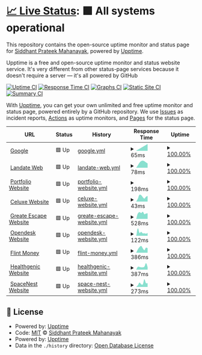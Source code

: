 # [📈 Live Status](https://siddhantprateek.tech): <!--live status--> **🟩 All systems operational**

This repository contains the open-source uptime monitor and status page for [Siddhant Prateek Mahanayak](siddhantprateek.tech), powered by [Upptime](https://github.com/upptime/upptime).

Upptime is a free and open-source uptime monitor and status website service. It's very different from other status-page services because it doesn't require a server — it's all powered by GitHub

[![Uptime CI](https://github.com/siddhantprateek/upptime-monitor/workflows/Uptime%20CI/badge.svg)](https://github.com/siddhantprateek/upptime-monitor/actions?query=workflow%3A%22Uptime+CI%22)
[![Response Time CI](https://github.com/siddhantprateek/upptime-monitor/workflows/Response%20Time%20CI/badge.svg)](https://github.com/siddhantprateek/upptime-monitor/actions?query=workflow%3A%22Response+Time+CI%22)
[![Graphs CI](https://github.com/siddhantprateek/upptime-monitor/workflows/Graphs%20CI/badge.svg)](https://github.com/siddhantprateek/upptime-monitor/actions?query=workflow%3A%22Graphs+CI%22)
[![Static Site CI](https://github.com/siddhantprateek/upptime-monitor/workflows/Static%20Site%20CI/badge.svg)](https://github.com/siddhantprateek/upptime-monitor/actions?query=workflow%3A%22Static+Site+CI%22)
[![Summary CI](https://github.com/siddhantprateek/upptime-monitor/workflows/Summary%20CI/badge.svg)](https://github.com/siddhantprateek/upptime-monitor/actions?query=workflow%3A%22Summary+CI%22)

With [Upptime](https://upptime.js.org), you can get your own unlimited and free uptime monitor and status page, powered entirely by a GitHub repository. We use [Issues](https://github.com/siddhantprateek/upptime-monitor/issues) as incident reports, [Actions](https://github.com/siddhantprateek/upptime-monitor/actions) as uptime monitors, and [Pages](https://siddhantprateek.tech) for the status page.

<!--start: status pages-->
<!-- This summary is generated by Upptime (https://github.com/upptime/upptime) -->
<!-- Do not edit this manually, your changes will be overwritten -->
<!-- prettier-ignore -->
| URL | Status | History | Response Time | Uptime |
| --- | ------ | ------- | ------------- | ------ |
| <img alt="" src="https://icons.duckduckgo.com/ip3/www.google.com.ico" height="13"> [Google](https://www.google.com) | 🟩 Up | [google.yml](https://github.com/siddhantprateek/upptime-monitor/commits/HEAD/history/google.yml) | <details><summary><img alt="Response time graph" src="./graphs/google/response-time-week.png" height="20"> 65ms</summary><br><a href="https://siddhantprateek.tech/history/google"><img alt="Response time 65" src="https://img.shields.io/endpoint?url=https%3A%2F%2Fraw.githubusercontent.com%2Fsiddhantprateek%2Fupptime-monitor%2FHEAD%2Fapi%2Fgoogle%2Fresponse-time.json"></a><br><a href="https://siddhantprateek.tech/history/google"><img alt="24-hour response time 65" src="https://img.shields.io/endpoint?url=https%3A%2F%2Fraw.githubusercontent.com%2Fsiddhantprateek%2Fupptime-monitor%2FHEAD%2Fapi%2Fgoogle%2Fresponse-time-day.json"></a><br><a href="https://siddhantprateek.tech/history/google"><img alt="7-day response time 65" src="https://img.shields.io/endpoint?url=https%3A%2F%2Fraw.githubusercontent.com%2Fsiddhantprateek%2Fupptime-monitor%2FHEAD%2Fapi%2Fgoogle%2Fresponse-time-week.json"></a><br><a href="https://siddhantprateek.tech/history/google"><img alt="30-day response time 65" src="https://img.shields.io/endpoint?url=https%3A%2F%2Fraw.githubusercontent.com%2Fsiddhantprateek%2Fupptime-monitor%2FHEAD%2Fapi%2Fgoogle%2Fresponse-time-month.json"></a><br><a href="https://siddhantprateek.tech/history/google"><img alt="1-year response time 65" src="https://img.shields.io/endpoint?url=https%3A%2F%2Fraw.githubusercontent.com%2Fsiddhantprateek%2Fupptime-monitor%2FHEAD%2Fapi%2Fgoogle%2Fresponse-time-year.json"></a></details> | <details><summary><a href="https://siddhantprateek.tech/history/google">100.00%</a></summary><a href="https://siddhantprateek.tech/history/google"><img alt="All-time uptime 100.00%" src="https://img.shields.io/endpoint?url=https%3A%2F%2Fraw.githubusercontent.com%2Fsiddhantprateek%2Fupptime-monitor%2FHEAD%2Fapi%2Fgoogle%2Fuptime.json"></a><br><a href="https://siddhantprateek.tech/history/google"><img alt="24-hour uptime 100.00%" src="https://img.shields.io/endpoint?url=https%3A%2F%2Fraw.githubusercontent.com%2Fsiddhantprateek%2Fupptime-monitor%2FHEAD%2Fapi%2Fgoogle%2Fuptime-day.json"></a><br><a href="https://siddhantprateek.tech/history/google"><img alt="7-day uptime 100.00%" src="https://img.shields.io/endpoint?url=https%3A%2F%2Fraw.githubusercontent.com%2Fsiddhantprateek%2Fupptime-monitor%2FHEAD%2Fapi%2Fgoogle%2Fuptime-week.json"></a><br><a href="https://siddhantprateek.tech/history/google"><img alt="30-day uptime 100.00%" src="https://img.shields.io/endpoint?url=https%3A%2F%2Fraw.githubusercontent.com%2Fsiddhantprateek%2Fupptime-monitor%2FHEAD%2Fapi%2Fgoogle%2Fuptime-month.json"></a><br><a href="https://siddhantprateek.tech/history/google"><img alt="1-year uptime 100.00%" src="https://img.shields.io/endpoint?url=https%3A%2F%2Fraw.githubusercontent.com%2Fsiddhantprateek%2Fupptime-monitor%2FHEAD%2Fapi%2Fgoogle%2Fuptime-year.json"></a></details>
| <img alt="" src="https://icons.duckduckgo.com/ip3/landate.siddhantprateek.tech.ico" height="13"> [Landate Web](https://landate.siddhantprateek.tech) | 🟩 Up | [landate-web.yml](https://github.com/siddhantprateek/upptime-monitor/commits/HEAD/history/landate-web.yml) | <details><summary><img alt="Response time graph" src="./graphs/landate-web/response-time-week.png" height="20"> 78ms</summary><br><a href="https://siddhantprateek.tech/history/landate-web"><img alt="Response time 78" src="https://img.shields.io/endpoint?url=https%3A%2F%2Fraw.githubusercontent.com%2Fsiddhantprateek%2Fupptime-monitor%2FHEAD%2Fapi%2Flandate-web%2Fresponse-time.json"></a><br><a href="https://siddhantprateek.tech/history/landate-web"><img alt="24-hour response time 89" src="https://img.shields.io/endpoint?url=https%3A%2F%2Fraw.githubusercontent.com%2Fsiddhantprateek%2Fupptime-monitor%2FHEAD%2Fapi%2Flandate-web%2Fresponse-time-day.json"></a><br><a href="https://siddhantprateek.tech/history/landate-web"><img alt="7-day response time 78" src="https://img.shields.io/endpoint?url=https%3A%2F%2Fraw.githubusercontent.com%2Fsiddhantprateek%2Fupptime-monitor%2FHEAD%2Fapi%2Flandate-web%2Fresponse-time-week.json"></a><br><a href="https://siddhantprateek.tech/history/landate-web"><img alt="30-day response time 78" src="https://img.shields.io/endpoint?url=https%3A%2F%2Fraw.githubusercontent.com%2Fsiddhantprateek%2Fupptime-monitor%2FHEAD%2Fapi%2Flandate-web%2Fresponse-time-month.json"></a><br><a href="https://siddhantprateek.tech/history/landate-web"><img alt="1-year response time 78" src="https://img.shields.io/endpoint?url=https%3A%2F%2Fraw.githubusercontent.com%2Fsiddhantprateek%2Fupptime-monitor%2FHEAD%2Fapi%2Flandate-web%2Fresponse-time-year.json"></a></details> | <details><summary><a href="https://siddhantprateek.tech/history/landate-web">100.00%</a></summary><a href="https://siddhantprateek.tech/history/landate-web"><img alt="All-time uptime 100.00%" src="https://img.shields.io/endpoint?url=https%3A%2F%2Fraw.githubusercontent.com%2Fsiddhantprateek%2Fupptime-monitor%2FHEAD%2Fapi%2Flandate-web%2Fuptime.json"></a><br><a href="https://siddhantprateek.tech/history/landate-web"><img alt="24-hour uptime 100.00%" src="https://img.shields.io/endpoint?url=https%3A%2F%2Fraw.githubusercontent.com%2Fsiddhantprateek%2Fupptime-monitor%2FHEAD%2Fapi%2Flandate-web%2Fuptime-day.json"></a><br><a href="https://siddhantprateek.tech/history/landate-web"><img alt="7-day uptime 100.00%" src="https://img.shields.io/endpoint?url=https%3A%2F%2Fraw.githubusercontent.com%2Fsiddhantprateek%2Fupptime-monitor%2FHEAD%2Fapi%2Flandate-web%2Fuptime-week.json"></a><br><a href="https://siddhantprateek.tech/history/landate-web"><img alt="30-day uptime 100.00%" src="https://img.shields.io/endpoint?url=https%3A%2F%2Fraw.githubusercontent.com%2Fsiddhantprateek%2Fupptime-monitor%2FHEAD%2Fapi%2Flandate-web%2Fuptime-month.json"></a><br><a href="https://siddhantprateek.tech/history/landate-web"><img alt="1-year uptime 100.00%" src="https://img.shields.io/endpoint?url=https%3A%2F%2Fraw.githubusercontent.com%2Fsiddhantprateek%2Fupptime-monitor%2FHEAD%2Fapi%2Flandate-web%2Fuptime-year.json"></a></details>
| <img alt="" src="https://icons.duckduckgo.com/ip3/siddhantprateek.tech.ico" height="13"> [Portfolio Website](https://siddhantprateek.tech) | 🟩 Up | [portfolio-website.yml](https://github.com/siddhantprateek/upptime-monitor/commits/HEAD/history/portfolio-website.yml) | <details><summary><img alt="Response time graph" src="./graphs/portfolio-website/response-time-week.png" height="20"> 198ms</summary><br><a href="https://siddhantprateek.tech/history/portfolio-website"><img alt="Response time 198" src="https://img.shields.io/endpoint?url=https%3A%2F%2Fraw.githubusercontent.com%2Fsiddhantprateek%2Fupptime-monitor%2FHEAD%2Fapi%2Fportfolio-website%2Fresponse-time.json"></a><br><a href="https://siddhantprateek.tech/history/portfolio-website"><img alt="24-hour response time 198" src="https://img.shields.io/endpoint?url=https%3A%2F%2Fraw.githubusercontent.com%2Fsiddhantprateek%2Fupptime-monitor%2FHEAD%2Fapi%2Fportfolio-website%2Fresponse-time-day.json"></a><br><a href="https://siddhantprateek.tech/history/portfolio-website"><img alt="7-day response time 198" src="https://img.shields.io/endpoint?url=https%3A%2F%2Fraw.githubusercontent.com%2Fsiddhantprateek%2Fupptime-monitor%2FHEAD%2Fapi%2Fportfolio-website%2Fresponse-time-week.json"></a><br><a href="https://siddhantprateek.tech/history/portfolio-website"><img alt="30-day response time 198" src="https://img.shields.io/endpoint?url=https%3A%2F%2Fraw.githubusercontent.com%2Fsiddhantprateek%2Fupptime-monitor%2FHEAD%2Fapi%2Fportfolio-website%2Fresponse-time-month.json"></a><br><a href="https://siddhantprateek.tech/history/portfolio-website"><img alt="1-year response time 198" src="https://img.shields.io/endpoint?url=https%3A%2F%2Fraw.githubusercontent.com%2Fsiddhantprateek%2Fupptime-monitor%2FHEAD%2Fapi%2Fportfolio-website%2Fresponse-time-year.json"></a></details> | <details><summary><a href="https://siddhantprateek.tech/history/portfolio-website">100.00%</a></summary><a href="https://siddhantprateek.tech/history/portfolio-website"><img alt="All-time uptime 100.00%" src="https://img.shields.io/endpoint?url=https%3A%2F%2Fraw.githubusercontent.com%2Fsiddhantprateek%2Fupptime-monitor%2FHEAD%2Fapi%2Fportfolio-website%2Fuptime.json"></a><br><a href="https://siddhantprateek.tech/history/portfolio-website"><img alt="24-hour uptime 100.00%" src="https://img.shields.io/endpoint?url=https%3A%2F%2Fraw.githubusercontent.com%2Fsiddhantprateek%2Fupptime-monitor%2FHEAD%2Fapi%2Fportfolio-website%2Fuptime-day.json"></a><br><a href="https://siddhantprateek.tech/history/portfolio-website"><img alt="7-day uptime 100.00%" src="https://img.shields.io/endpoint?url=https%3A%2F%2Fraw.githubusercontent.com%2Fsiddhantprateek%2Fupptime-monitor%2FHEAD%2Fapi%2Fportfolio-website%2Fuptime-week.json"></a><br><a href="https://siddhantprateek.tech/history/portfolio-website"><img alt="30-day uptime 100.00%" src="https://img.shields.io/endpoint?url=https%3A%2F%2Fraw.githubusercontent.com%2Fsiddhantprateek%2Fupptime-monitor%2FHEAD%2Fapi%2Fportfolio-website%2Fuptime-month.json"></a><br><a href="https://siddhantprateek.tech/history/portfolio-website"><img alt="1-year uptime 100.00%" src="https://img.shields.io/endpoint?url=https%3A%2F%2Fraw.githubusercontent.com%2Fsiddhantprateek%2Fupptime-monitor%2FHEAD%2Fapi%2Fportfolio-website%2Fuptime-year.json"></a></details>
| <img alt="" src="https://icons.duckduckgo.com/ip3/celuxe.vercel.app.ico" height="13"> [Celuxe Website](https://celuxe.vercel.app) | 🟩 Up | [celuxe-website.yml](https://github.com/siddhantprateek/upptime-monitor/commits/HEAD/history/celuxe-website.yml) | <details><summary><img alt="Response time graph" src="./graphs/celuxe-website/response-time-week.png" height="20"> 43ms</summary><br><a href="https://siddhantprateek.tech/history/celuxe-website"><img alt="Response time 43" src="https://img.shields.io/endpoint?url=https%3A%2F%2Fraw.githubusercontent.com%2Fsiddhantprateek%2Fupptime-monitor%2FHEAD%2Fapi%2Fceluxe-website%2Fresponse-time.json"></a><br><a href="https://siddhantprateek.tech/history/celuxe-website"><img alt="24-hour response time 43" src="https://img.shields.io/endpoint?url=https%3A%2F%2Fraw.githubusercontent.com%2Fsiddhantprateek%2Fupptime-monitor%2FHEAD%2Fapi%2Fceluxe-website%2Fresponse-time-day.json"></a><br><a href="https://siddhantprateek.tech/history/celuxe-website"><img alt="7-day response time 43" src="https://img.shields.io/endpoint?url=https%3A%2F%2Fraw.githubusercontent.com%2Fsiddhantprateek%2Fupptime-monitor%2FHEAD%2Fapi%2Fceluxe-website%2Fresponse-time-week.json"></a><br><a href="https://siddhantprateek.tech/history/celuxe-website"><img alt="30-day response time 43" src="https://img.shields.io/endpoint?url=https%3A%2F%2Fraw.githubusercontent.com%2Fsiddhantprateek%2Fupptime-monitor%2FHEAD%2Fapi%2Fceluxe-website%2Fresponse-time-month.json"></a><br><a href="https://siddhantprateek.tech/history/celuxe-website"><img alt="1-year response time 43" src="https://img.shields.io/endpoint?url=https%3A%2F%2Fraw.githubusercontent.com%2Fsiddhantprateek%2Fupptime-monitor%2FHEAD%2Fapi%2Fceluxe-website%2Fresponse-time-year.json"></a></details> | <details><summary><a href="https://siddhantprateek.tech/history/celuxe-website">100.00%</a></summary><a href="https://siddhantprateek.tech/history/celuxe-website"><img alt="All-time uptime 100.00%" src="https://img.shields.io/endpoint?url=https%3A%2F%2Fraw.githubusercontent.com%2Fsiddhantprateek%2Fupptime-monitor%2FHEAD%2Fapi%2Fceluxe-website%2Fuptime.json"></a><br><a href="https://siddhantprateek.tech/history/celuxe-website"><img alt="24-hour uptime 100.00%" src="https://img.shields.io/endpoint?url=https%3A%2F%2Fraw.githubusercontent.com%2Fsiddhantprateek%2Fupptime-monitor%2FHEAD%2Fapi%2Fceluxe-website%2Fuptime-day.json"></a><br><a href="https://siddhantprateek.tech/history/celuxe-website"><img alt="7-day uptime 100.00%" src="https://img.shields.io/endpoint?url=https%3A%2F%2Fraw.githubusercontent.com%2Fsiddhantprateek%2Fupptime-monitor%2FHEAD%2Fapi%2Fceluxe-website%2Fuptime-week.json"></a><br><a href="https://siddhantprateek.tech/history/celuxe-website"><img alt="30-day uptime 100.00%" src="https://img.shields.io/endpoint?url=https%3A%2F%2Fraw.githubusercontent.com%2Fsiddhantprateek%2Fupptime-monitor%2FHEAD%2Fapi%2Fceluxe-website%2Fuptime-month.json"></a><br><a href="https://siddhantprateek.tech/history/celuxe-website"><img alt="1-year uptime 100.00%" src="https://img.shields.io/endpoint?url=https%3A%2F%2Fraw.githubusercontent.com%2Fsiddhantprateek%2Fupptime-monitor%2FHEAD%2Fapi%2Fceluxe-website%2Fuptime-year.json"></a></details>
| <img alt="" src="https://icons.duckduckgo.com/ip3/greate-escape.fly.dev.ico" height="13"> [Greate Escape Website](https://greate-escape.fly.dev) | 🟩 Up | [greate-escape-website.yml](https://github.com/siddhantprateek/upptime-monitor/commits/HEAD/history/greate-escape-website.yml) | <details><summary><img alt="Response time graph" src="./graphs/greate-escape-website/response-time-week.png" height="20"> 528ms</summary><br><a href="https://siddhantprateek.tech/history/greate-escape-website"><img alt="Response time 528" src="https://img.shields.io/endpoint?url=https%3A%2F%2Fraw.githubusercontent.com%2Fsiddhantprateek%2Fupptime-monitor%2FHEAD%2Fapi%2Fgreate-escape-website%2Fresponse-time.json"></a><br><a href="https://siddhantprateek.tech/history/greate-escape-website"><img alt="24-hour response time 528" src="https://img.shields.io/endpoint?url=https%3A%2F%2Fraw.githubusercontent.com%2Fsiddhantprateek%2Fupptime-monitor%2FHEAD%2Fapi%2Fgreate-escape-website%2Fresponse-time-day.json"></a><br><a href="https://siddhantprateek.tech/history/greate-escape-website"><img alt="7-day response time 528" src="https://img.shields.io/endpoint?url=https%3A%2F%2Fraw.githubusercontent.com%2Fsiddhantprateek%2Fupptime-monitor%2FHEAD%2Fapi%2Fgreate-escape-website%2Fresponse-time-week.json"></a><br><a href="https://siddhantprateek.tech/history/greate-escape-website"><img alt="30-day response time 528" src="https://img.shields.io/endpoint?url=https%3A%2F%2Fraw.githubusercontent.com%2Fsiddhantprateek%2Fupptime-monitor%2FHEAD%2Fapi%2Fgreate-escape-website%2Fresponse-time-month.json"></a><br><a href="https://siddhantprateek.tech/history/greate-escape-website"><img alt="1-year response time 528" src="https://img.shields.io/endpoint?url=https%3A%2F%2Fraw.githubusercontent.com%2Fsiddhantprateek%2Fupptime-monitor%2FHEAD%2Fapi%2Fgreate-escape-website%2Fresponse-time-year.json"></a></details> | <details><summary><a href="https://siddhantprateek.tech/history/greate-escape-website">100.00%</a></summary><a href="https://siddhantprateek.tech/history/greate-escape-website"><img alt="All-time uptime 100.00%" src="https://img.shields.io/endpoint?url=https%3A%2F%2Fraw.githubusercontent.com%2Fsiddhantprateek%2Fupptime-monitor%2FHEAD%2Fapi%2Fgreate-escape-website%2Fuptime.json"></a><br><a href="https://siddhantprateek.tech/history/greate-escape-website"><img alt="24-hour uptime 100.00%" src="https://img.shields.io/endpoint?url=https%3A%2F%2Fraw.githubusercontent.com%2Fsiddhantprateek%2Fupptime-monitor%2FHEAD%2Fapi%2Fgreate-escape-website%2Fuptime-day.json"></a><br><a href="https://siddhantprateek.tech/history/greate-escape-website"><img alt="7-day uptime 100.00%" src="https://img.shields.io/endpoint?url=https%3A%2F%2Fraw.githubusercontent.com%2Fsiddhantprateek%2Fupptime-monitor%2FHEAD%2Fapi%2Fgreate-escape-website%2Fuptime-week.json"></a><br><a href="https://siddhantprateek.tech/history/greate-escape-website"><img alt="30-day uptime 100.00%" src="https://img.shields.io/endpoint?url=https%3A%2F%2Fraw.githubusercontent.com%2Fsiddhantprateek%2Fupptime-monitor%2FHEAD%2Fapi%2Fgreate-escape-website%2Fuptime-month.json"></a><br><a href="https://siddhantprateek.tech/history/greate-escape-website"><img alt="1-year uptime 100.00%" src="https://img.shields.io/endpoint?url=https%3A%2F%2Fraw.githubusercontent.com%2Fsiddhantprateek%2Fupptime-monitor%2FHEAD%2Fapi%2Fgreate-escape-website%2Fuptime-year.json"></a></details>
| <img alt="" src="https://icons.duckduckgo.com/ip3/opendesk.vercel.app.ico" height="13"> [Opendesk Website](https://opendesk.vercel.app) | 🟩 Up | [opendesk-website.yml](https://github.com/siddhantprateek/upptime-monitor/commits/HEAD/history/opendesk-website.yml) | <details><summary><img alt="Response time graph" src="./graphs/opendesk-website/response-time-week.png" height="20"> 122ms</summary><br><a href="https://siddhantprateek.tech/history/opendesk-website"><img alt="Response time 122" src="https://img.shields.io/endpoint?url=https%3A%2F%2Fraw.githubusercontent.com%2Fsiddhantprateek%2Fupptime-monitor%2FHEAD%2Fapi%2Fopendesk-website%2Fresponse-time.json"></a><br><a href="https://siddhantprateek.tech/history/opendesk-website"><img alt="24-hour response time 122" src="https://img.shields.io/endpoint?url=https%3A%2F%2Fraw.githubusercontent.com%2Fsiddhantprateek%2Fupptime-monitor%2FHEAD%2Fapi%2Fopendesk-website%2Fresponse-time-day.json"></a><br><a href="https://siddhantprateek.tech/history/opendesk-website"><img alt="7-day response time 122" src="https://img.shields.io/endpoint?url=https%3A%2F%2Fraw.githubusercontent.com%2Fsiddhantprateek%2Fupptime-monitor%2FHEAD%2Fapi%2Fopendesk-website%2Fresponse-time-week.json"></a><br><a href="https://siddhantprateek.tech/history/opendesk-website"><img alt="30-day response time 122" src="https://img.shields.io/endpoint?url=https%3A%2F%2Fraw.githubusercontent.com%2Fsiddhantprateek%2Fupptime-monitor%2FHEAD%2Fapi%2Fopendesk-website%2Fresponse-time-month.json"></a><br><a href="https://siddhantprateek.tech/history/opendesk-website"><img alt="1-year response time 122" src="https://img.shields.io/endpoint?url=https%3A%2F%2Fraw.githubusercontent.com%2Fsiddhantprateek%2Fupptime-monitor%2FHEAD%2Fapi%2Fopendesk-website%2Fresponse-time-year.json"></a></details> | <details><summary><a href="https://siddhantprateek.tech/history/opendesk-website">100.00%</a></summary><a href="https://siddhantprateek.tech/history/opendesk-website"><img alt="All-time uptime 100.00%" src="https://img.shields.io/endpoint?url=https%3A%2F%2Fraw.githubusercontent.com%2Fsiddhantprateek%2Fupptime-monitor%2FHEAD%2Fapi%2Fopendesk-website%2Fuptime.json"></a><br><a href="https://siddhantprateek.tech/history/opendesk-website"><img alt="24-hour uptime 100.00%" src="https://img.shields.io/endpoint?url=https%3A%2F%2Fraw.githubusercontent.com%2Fsiddhantprateek%2Fupptime-monitor%2FHEAD%2Fapi%2Fopendesk-website%2Fuptime-day.json"></a><br><a href="https://siddhantprateek.tech/history/opendesk-website"><img alt="7-day uptime 100.00%" src="https://img.shields.io/endpoint?url=https%3A%2F%2Fraw.githubusercontent.com%2Fsiddhantprateek%2Fupptime-monitor%2FHEAD%2Fapi%2Fopendesk-website%2Fuptime-week.json"></a><br><a href="https://siddhantprateek.tech/history/opendesk-website"><img alt="30-day uptime 100.00%" src="https://img.shields.io/endpoint?url=https%3A%2F%2Fraw.githubusercontent.com%2Fsiddhantprateek%2Fupptime-monitor%2FHEAD%2Fapi%2Fopendesk-website%2Fuptime-month.json"></a><br><a href="https://siddhantprateek.tech/history/opendesk-website"><img alt="1-year uptime 100.00%" src="https://img.shields.io/endpoint?url=https%3A%2F%2Fraw.githubusercontent.com%2Fsiddhantprateek%2Fupptime-monitor%2FHEAD%2Fapi%2Fopendesk-website%2Fuptime-year.json"></a></details>
| <img alt="" src="https://icons.duckduckgo.com/ip3/flintmoney.vercel.app.ico" height="13"> [Flint Money](https://flintmoney.vercel.app) | 🟩 Up | [flint-money.yml](https://github.com/siddhantprateek/upptime-monitor/commits/HEAD/history/flint-money.yml) | <details><summary><img alt="Response time graph" src="./graphs/flint-money/response-time-week.png" height="20"> 386ms</summary><br><a href="https://siddhantprateek.tech/history/flint-money"><img alt="Response time 386" src="https://img.shields.io/endpoint?url=https%3A%2F%2Fraw.githubusercontent.com%2Fsiddhantprateek%2Fupptime-monitor%2FHEAD%2Fapi%2Fflint-money%2Fresponse-time.json"></a><br><a href="https://siddhantprateek.tech/history/flint-money"><img alt="24-hour response time 386" src="https://img.shields.io/endpoint?url=https%3A%2F%2Fraw.githubusercontent.com%2Fsiddhantprateek%2Fupptime-monitor%2FHEAD%2Fapi%2Fflint-money%2Fresponse-time-day.json"></a><br><a href="https://siddhantprateek.tech/history/flint-money"><img alt="7-day response time 386" src="https://img.shields.io/endpoint?url=https%3A%2F%2Fraw.githubusercontent.com%2Fsiddhantprateek%2Fupptime-monitor%2FHEAD%2Fapi%2Fflint-money%2Fresponse-time-week.json"></a><br><a href="https://siddhantprateek.tech/history/flint-money"><img alt="30-day response time 386" src="https://img.shields.io/endpoint?url=https%3A%2F%2Fraw.githubusercontent.com%2Fsiddhantprateek%2Fupptime-monitor%2FHEAD%2Fapi%2Fflint-money%2Fresponse-time-month.json"></a><br><a href="https://siddhantprateek.tech/history/flint-money"><img alt="1-year response time 386" src="https://img.shields.io/endpoint?url=https%3A%2F%2Fraw.githubusercontent.com%2Fsiddhantprateek%2Fupptime-monitor%2FHEAD%2Fapi%2Fflint-money%2Fresponse-time-year.json"></a></details> | <details><summary><a href="https://siddhantprateek.tech/history/flint-money">100.00%</a></summary><a href="https://siddhantprateek.tech/history/flint-money"><img alt="All-time uptime 100.00%" src="https://img.shields.io/endpoint?url=https%3A%2F%2Fraw.githubusercontent.com%2Fsiddhantprateek%2Fupptime-monitor%2FHEAD%2Fapi%2Fflint-money%2Fuptime.json"></a><br><a href="https://siddhantprateek.tech/history/flint-money"><img alt="24-hour uptime 100.00%" src="https://img.shields.io/endpoint?url=https%3A%2F%2Fraw.githubusercontent.com%2Fsiddhantprateek%2Fupptime-monitor%2FHEAD%2Fapi%2Fflint-money%2Fuptime-day.json"></a><br><a href="https://siddhantprateek.tech/history/flint-money"><img alt="7-day uptime 100.00%" src="https://img.shields.io/endpoint?url=https%3A%2F%2Fraw.githubusercontent.com%2Fsiddhantprateek%2Fupptime-monitor%2FHEAD%2Fapi%2Fflint-money%2Fuptime-week.json"></a><br><a href="https://siddhantprateek.tech/history/flint-money"><img alt="30-day uptime 100.00%" src="https://img.shields.io/endpoint?url=https%3A%2F%2Fraw.githubusercontent.com%2Fsiddhantprateek%2Fupptime-monitor%2FHEAD%2Fapi%2Fflint-money%2Fuptime-month.json"></a><br><a href="https://siddhantprateek.tech/history/flint-money"><img alt="1-year uptime 100.00%" src="https://img.shields.io/endpoint?url=https%3A%2F%2Fraw.githubusercontent.com%2Fsiddhantprateek%2Fupptime-monitor%2FHEAD%2Fapi%2Fflint-money%2Fuptime-year.json"></a></details>
| <img alt="" src="https://icons.duckduckgo.com/ip3/healthgenic.vercel.app.ico" height="13"> [Healthgenic Website](https://healthgenic.vercel.app) | 🟩 Up | [healthgenic-website.yml](https://github.com/siddhantprateek/upptime-monitor/commits/HEAD/history/healthgenic-website.yml) | <details><summary><img alt="Response time graph" src="./graphs/healthgenic-website/response-time-week.png" height="20"> 387ms</summary><br><a href="https://siddhantprateek.tech/history/healthgenic-website"><img alt="Response time 387" src="https://img.shields.io/endpoint?url=https%3A%2F%2Fraw.githubusercontent.com%2Fsiddhantprateek%2Fupptime-monitor%2FHEAD%2Fapi%2Fhealthgenic-website%2Fresponse-time.json"></a><br><a href="https://siddhantprateek.tech/history/healthgenic-website"><img alt="24-hour response time 387" src="https://img.shields.io/endpoint?url=https%3A%2F%2Fraw.githubusercontent.com%2Fsiddhantprateek%2Fupptime-monitor%2FHEAD%2Fapi%2Fhealthgenic-website%2Fresponse-time-day.json"></a><br><a href="https://siddhantprateek.tech/history/healthgenic-website"><img alt="7-day response time 387" src="https://img.shields.io/endpoint?url=https%3A%2F%2Fraw.githubusercontent.com%2Fsiddhantprateek%2Fupptime-monitor%2FHEAD%2Fapi%2Fhealthgenic-website%2Fresponse-time-week.json"></a><br><a href="https://siddhantprateek.tech/history/healthgenic-website"><img alt="30-day response time 387" src="https://img.shields.io/endpoint?url=https%3A%2F%2Fraw.githubusercontent.com%2Fsiddhantprateek%2Fupptime-monitor%2FHEAD%2Fapi%2Fhealthgenic-website%2Fresponse-time-month.json"></a><br><a href="https://siddhantprateek.tech/history/healthgenic-website"><img alt="1-year response time 387" src="https://img.shields.io/endpoint?url=https%3A%2F%2Fraw.githubusercontent.com%2Fsiddhantprateek%2Fupptime-monitor%2FHEAD%2Fapi%2Fhealthgenic-website%2Fresponse-time-year.json"></a></details> | <details><summary><a href="https://siddhantprateek.tech/history/healthgenic-website">100.00%</a></summary><a href="https://siddhantprateek.tech/history/healthgenic-website"><img alt="All-time uptime 100.00%" src="https://img.shields.io/endpoint?url=https%3A%2F%2Fraw.githubusercontent.com%2Fsiddhantprateek%2Fupptime-monitor%2FHEAD%2Fapi%2Fhealthgenic-website%2Fuptime.json"></a><br><a href="https://siddhantprateek.tech/history/healthgenic-website"><img alt="24-hour uptime 100.00%" src="https://img.shields.io/endpoint?url=https%3A%2F%2Fraw.githubusercontent.com%2Fsiddhantprateek%2Fupptime-monitor%2FHEAD%2Fapi%2Fhealthgenic-website%2Fuptime-day.json"></a><br><a href="https://siddhantprateek.tech/history/healthgenic-website"><img alt="7-day uptime 100.00%" src="https://img.shields.io/endpoint?url=https%3A%2F%2Fraw.githubusercontent.com%2Fsiddhantprateek%2Fupptime-monitor%2FHEAD%2Fapi%2Fhealthgenic-website%2Fuptime-week.json"></a><br><a href="https://siddhantprateek.tech/history/healthgenic-website"><img alt="30-day uptime 100.00%" src="https://img.shields.io/endpoint?url=https%3A%2F%2Fraw.githubusercontent.com%2Fsiddhantprateek%2Fupptime-monitor%2FHEAD%2Fapi%2Fhealthgenic-website%2Fuptime-month.json"></a><br><a href="https://siddhantprateek.tech/history/healthgenic-website"><img alt="1-year uptime 100.00%" src="https://img.shields.io/endpoint?url=https%3A%2F%2Fraw.githubusercontent.com%2Fsiddhantprateek%2Fupptime-monitor%2FHEAD%2Fapi%2Fhealthgenic-website%2Fuptime-year.json"></a></details>
| <img alt="" src="https://icons.duckduckgo.com/ip3/spacenest.vercel.app.ico" height="13"> [SpaceNest Website](https://spacenest.vercel.app) | 🟩 Up | [space-nest-website.yml](https://github.com/siddhantprateek/upptime-monitor/commits/HEAD/history/space-nest-website.yml) | <details><summary><img alt="Response time graph" src="./graphs/space-nest-website/response-time-week.png" height="20"> 273ms</summary><br><a href="https://siddhantprateek.tech/history/space-nest-website"><img alt="Response time 273" src="https://img.shields.io/endpoint?url=https%3A%2F%2Fraw.githubusercontent.com%2Fsiddhantprateek%2Fupptime-monitor%2FHEAD%2Fapi%2Fspace-nest-website%2Fresponse-time.json"></a><br><a href="https://siddhantprateek.tech/history/space-nest-website"><img alt="24-hour response time 273" src="https://img.shields.io/endpoint?url=https%3A%2F%2Fraw.githubusercontent.com%2Fsiddhantprateek%2Fupptime-monitor%2FHEAD%2Fapi%2Fspace-nest-website%2Fresponse-time-day.json"></a><br><a href="https://siddhantprateek.tech/history/space-nest-website"><img alt="7-day response time 273" src="https://img.shields.io/endpoint?url=https%3A%2F%2Fraw.githubusercontent.com%2Fsiddhantprateek%2Fupptime-monitor%2FHEAD%2Fapi%2Fspace-nest-website%2Fresponse-time-week.json"></a><br><a href="https://siddhantprateek.tech/history/space-nest-website"><img alt="30-day response time 273" src="https://img.shields.io/endpoint?url=https%3A%2F%2Fraw.githubusercontent.com%2Fsiddhantprateek%2Fupptime-monitor%2FHEAD%2Fapi%2Fspace-nest-website%2Fresponse-time-month.json"></a><br><a href="https://siddhantprateek.tech/history/space-nest-website"><img alt="1-year response time 273" src="https://img.shields.io/endpoint?url=https%3A%2F%2Fraw.githubusercontent.com%2Fsiddhantprateek%2Fupptime-monitor%2FHEAD%2Fapi%2Fspace-nest-website%2Fresponse-time-year.json"></a></details> | <details><summary><a href="https://siddhantprateek.tech/history/space-nest-website">100.00%</a></summary><a href="https://siddhantprateek.tech/history/space-nest-website"><img alt="All-time uptime 100.00%" src="https://img.shields.io/endpoint?url=https%3A%2F%2Fraw.githubusercontent.com%2Fsiddhantprateek%2Fupptime-monitor%2FHEAD%2Fapi%2Fspace-nest-website%2Fuptime.json"></a><br><a href="https://siddhantprateek.tech/history/space-nest-website"><img alt="24-hour uptime 100.00%" src="https://img.shields.io/endpoint?url=https%3A%2F%2Fraw.githubusercontent.com%2Fsiddhantprateek%2Fupptime-monitor%2FHEAD%2Fapi%2Fspace-nest-website%2Fuptime-day.json"></a><br><a href="https://siddhantprateek.tech/history/space-nest-website"><img alt="7-day uptime 100.00%" src="https://img.shields.io/endpoint?url=https%3A%2F%2Fraw.githubusercontent.com%2Fsiddhantprateek%2Fupptime-monitor%2FHEAD%2Fapi%2Fspace-nest-website%2Fuptime-week.json"></a><br><a href="https://siddhantprateek.tech/history/space-nest-website"><img alt="30-day uptime 100.00%" src="https://img.shields.io/endpoint?url=https%3A%2F%2Fraw.githubusercontent.com%2Fsiddhantprateek%2Fupptime-monitor%2FHEAD%2Fapi%2Fspace-nest-website%2Fuptime-month.json"></a><br><a href="https://siddhantprateek.tech/history/space-nest-website"><img alt="1-year uptime 100.00%" src="https://img.shields.io/endpoint?url=https%3A%2F%2Fraw.githubusercontent.com%2Fsiddhantprateek%2Fupptime-monitor%2FHEAD%2Fapi%2Fspace-nest-website%2Fuptime-year.json"></a></details>

<!--end: status pages-->

## 📄 License

- Powered by: [Upptime](https://github.com/upptime/upptime)
- Code: [MIT](./LICENSE) © [Siddhant Prateek Mahanayak](https://siddhantprateek.tech)
- Powered by: [Upptime](https://github.com/upptime/upptime)
- Data in the `./history` directory: [Open Database License](https://opendatacommons.org/licenses/odbl/1-0/)

